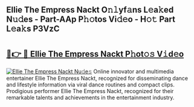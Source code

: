## Ellie The Empress Nackt O𝚗𝚕yf𝚊ns L𝚎a𝚔ed N𝚞𝚍es - Part-AAp P𝚑𝚘tos Vi𝚍𝚎o - H𝚘𝚝 Part L𝚎a𝚔s P3VzC

# <h2><a href="http://kff5d5g.oniu.top/?m=Ellie+The+Empress+Nackt">🔗👉 🔴 Ellie The Empress Nackt P𝚑ot𝚘𝚜 V𝚒d𝚎o</a></h2>

[![Ellie The Empress Nackt Nu𝚍e𝚜](https://i.imgur.com/0qMVB7G.gif)](http://kff5d5g.oniu.top/?m=Ellie+The+Empress+Nackt)
Online innovator and multimedia entertainer Ellie The Empress Nackt, recognized for disseminating dance and lifestyle information via viral dance routines and compact clips. Prodigious performer Ellie The Empress Nackt, recognized for their remarkable talents and achievements in the entertainment industry.  
